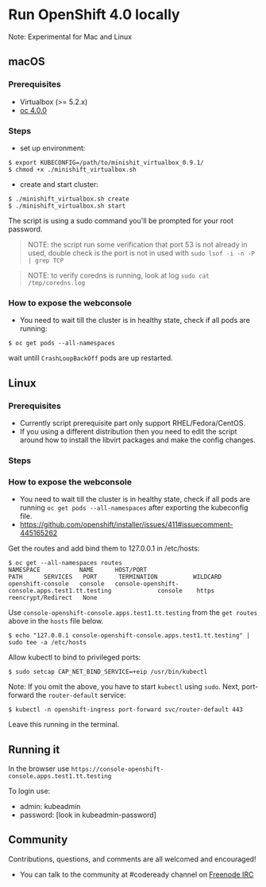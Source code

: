 # Run OpenShift 4.0 locally

Note: Experimental for Mac and Linux

## macOS

### Prerequisites 
* Virtualbox (>= 5.2.x)
* [oc 4.0.0](https://mirror.openshift.com/pub/openshift-v3/clients/4.0.0-0.154.0/macosx/)

### Steps
* set up environment:
```
$ export KUBECONFIG=/path/to/minishit_virtualbox_0.9.1/
$ chmod +x ./minishift_virtualbox.sh
```
* create and start cluster:
```
$ ./minishift_virtualbox.sh create
$ ./minishift_virtualbox.sh start
```
The script is using a sudo command you'll be prompted for your root password.

> NOTE: the script run some verification that port 53 is not already in used, double check is the port is not in used with `sudo lsof -i -n -P | grep TCP`

> NOTE: to verify coredns is running, look at log `sudo cat /tmp/coredns.log`

### How to expose the webconsole
* You need to wait till the cluster is in healthy state, check if all pods are running:
```
$ oc get pods --all-namespaces
```
wait untill `CrashLoopBackOff` pods are up restarted.

## Linux
### Prerequisites 
- Currently script prerequisite part only support RHEL/Fedora/CentOS.
- If you using a different distribution then you need to edit the script around how to install the libvirt packages and make the config changes.

### Steps

### How to expose the webconsole
- You need to wait till the cluster is in healthy state, check if all pods are running `oc get pods --all-namespaces` after exporting the kubeconfig file.
- https://github.com/openshift/installer/issues/411#issuecomment-445165262 

Get the routes and add bind them to 127.0.0.1 in /etc/hosts:

```
$ oc get --all-namespaces routes
NAMESPACE           NAME      HOST/PORT                                         PATH      SERVICES   PORT      TERMINATION          WILDCARD
openshift-console   console   console-openshift-console.apps.test1.tt.testing             console    https     reencrypt/Redirect   None
```
Use `console-openshift-console.apps.test1.tt.testing` from the `get routes` above in the `hosts` file below.

```
$ echo "127.0.0.1 console-openshift-console.apps.test1.tt.testing" | sudo tee -a /etc/hosts
```

Allow kubectl to bind to privileged ports:

```
$ sudo setcap CAP_NET_BIND_SERVICE=+eip /usr/bin/kubectl
```

Note: If you omit the above, you have to start `kubectl` using `sudo`. Next, port-forward the `router-default` service:

```
$ kubectl -n openshift-ingress port-forward svc/router-default 443
```
Leave this running in the terminal.

## Running it
In the browser use `https://console-openshift-console.apps.test1.tt.testing`

To login use:
- admin: kubeadmin
- password: [look in kubeadmin-password]

## Community

Contributions, questions, and comments are all welcomed and encouraged!

- You can talk to the community at #codeready channel on [Freenode IRC](https://freenode.net/)

